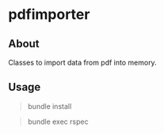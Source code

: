 pdfimporter
===========

About
-----

Classes to import data from pdf into memory.

Usage
-----

> bundle install

> bundle exec rspec
